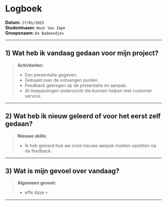 # Logboek

**Datum:** `17/01/2025`  
**Studentnaam:** `Wout Van Impe`  
**Groepsnaam:** `De Badeendjes`

---

## 1) Wat heb ik vandaag gedaan voor mijn project?

> **Activiteiten:**
>
> - Een presentatie gegeven.
> - Gebaald over de ontvangen punten.
> - Feedback gekregen op de presentatie en aanpak.
> - AI-toepassingen onderzocht die kunnen helpen met customer service.

---

## 2) Wat heb ik nieuw geleerd of voor het eerst zelf gedaan?

> **Nieuwe skills:**
>
> - Ik heb geleerd hoe we onze nieuwe aanpak moeten opzetten na de feedback.

---

## 3) Wat is mijn gevoel over vandaag?

> **Algemeen gevoel:**
>
> - effe dipje 💀

---
